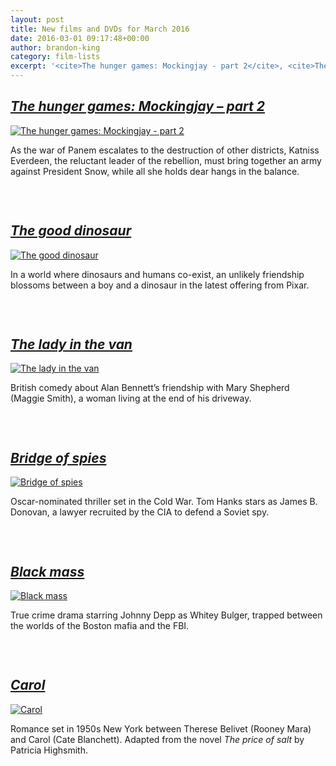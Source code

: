 ```yaml
---
layout: post
title: New films and DVDs for March 2016
date: 2016-03-01 09:17:48+00:00
author: brandon-king
category: film-lists
excerpt: '<cite>The hunger games: Mockingjay - part 2</cite>, <cite>The good dinosaur</cite>, <cite>The lady in the van</cite>, <cite>Bridge of spies</cite>, <cite>Black mass</cite> and <cite>Carol</cite>.'
---
```

## [<cite>The hunger games: Mockingjay &#8211; part 2</cite>](https://suffolk.spydus.co.uk/cgi-bin/spydus.exe/ENQ/OPAC/BIBENQ/5997805?QRY=CTIBIB%3C%20IRN(58713723)&QRYTEXT=The%20hunger%20games%3A%20Mockingjay%20-%20part%202%20%5Bvideorecording%5D)

<div class="row">
  <div class="medium-2 columns">
    <a href="https://suffolk.spydus.co.uk/cgi-bin/spydus.exe/ENQ/OPAC/BIBENQ/5997805?QRY=CTIBIB%3C%20IRN(58713723)&QRYTEXT=The%20hunger%20games%3A%20Mockingjay%20-%20part%202%20%5Bvideorecording%5D" rel="attachment wp-att-54882"><img class="alignnone" src="http://suffolklibraries.co.uk/wp-content/uploads/2016/02/the-hunger-games-mockingjay-part-2.jpg" alt="The hunger games: Mockingjay - part 2" /></a>
  </div>

  <div class="medium-10 columns">
    <p>
      As the war of Panem escalates to the destruction of other districts, Katniss Everdeen, the reluctant leader of the rebellion, must bring together an army against President Snow, while all she holds dear hangs in the balance.
    </p>
  </div>
</div>

&nbsp;

## [<cite>The good dinosaur</cite>](https://suffolk.spydus.co.uk/cgi-bin/spydus.exe/ENQ/OPAC/BIBENQ/5999164?QRY=CTIBIB%3C%20IRN(26250583)&QRYTEXT=The%20good%20dinosaur%20%5Bvideorecording%5D)

<div class="row">
  <div class="medium-2 columns">
    <a href="https://suffolk.spydus.co.uk/cgi-bin/spydus.exe/ENQ/OPAC/BIBENQ/5999164?QRY=CTIBIB%3C%20IRN(26250583)&QRYTEXT=The%20good%20dinosaur%20%5Bvideorecording%5D" rel="attachment wp-att-54881"><img class="alignnone" src="http://suffolklibraries.co.uk/wp-content/uploads/2016/02/the-good-dinosaur.jpg" alt="The good dinosaur" /></a>
  </div>

  <div class="medium-10 columns">
    <p>
      In a world where dinosaurs and humans co-exist, an unlikely friendship blossoms between a boy and a dinosaur in the latest offering from Pixar.
    </p>
  </div>
</div>

&nbsp;

## [<cite>The lady in the van</cite>](https://suffolk.spydus.co.uk/cgi-bin/spydus.exe/ENQ/OPAC/BIBENQ/6018882?QRY=CTIBIB%3C%20IRN(5620236)&QRYTEXT=The%20lady%20in%20the%20van%20%5Bvideorecording%5D)

<div class="row">
  <div class="medium-2 columns">
    <a href="https://suffolk.spydus.co.uk/cgi-bin/spydus.exe/ENQ/OPAC/BIBENQ/6018882?QRY=CTIBIB%3C%20IRN(5620236)&QRYTEXT=The%20lady%20in%20the%20van%20%5Bvideorecording%5D" rel="attachment wp-att-54883"><img class="alignnone" src="http://suffolklibraries.co.uk/wp-content/uploads/2016/02/the-lady-in-the-van.jpg" alt="The lady in the van" /></a>
  </div>

  <div class="medium-10 columns">
    <p>
      British comedy about Alan Bennett&#8217;s friendship with Mary Shepherd (Maggie Smith), a woman living at the end of his driveway.
    </p>
  </div>
</div>

&nbsp;

## [<cite>Bridge of spies</cite>](https://suffolk.spydus.co.uk/cgi-bin/spydus.exe/ENQ/OPAC/BIBENQ/6020114?QRY=CTIBIB%3C%20IRN(58865244)&QRYTEXT=Bridge%20of%20spies%20%5Bvideorecording%5D)

<div class="row">
  <div class="medium-2 columns">
    <a href="https://suffolk.spydus.co.uk/cgi-bin/spydus.exe/ENQ/OPAC/BIBENQ/6020114?QRY=CTIBIB%3C%20IRN(58865244)&QRYTEXT=Bridge%20of%20spies%20%5Bvideorecording%5D" rel="attachment wp-att-54879"><img class="alignnone" src="http://suffolklibraries.co.uk/wp-content/uploads/2016/02/bridge-of-spies.jpg" alt="Bridge of spies" /></a>
  </div>

  <div class="medium-10 columns">
    <p>
      Oscar-nominated thriller set in the Cold War. Tom Hanks stars as James B. Donovan, a lawyer recruited by the CIA to defend a Soviet spy.
    </p>
  </div>
</div>

&nbsp;

## [<cite>Black mass</cite>](https://suffolk.spydus.co.uk/cgi-bin/spydus.exe/ENQ/OPAC/BIBENQ/6022221?QRY=CTIBIB%3C%20IRN(48510623)&QRYTEXT=Black%20mass%20%5Bvideorecording%5D)

<div class="row">
  <div class="medium-2 columns">
    <a href="https://suffolk.spydus.co.uk/cgi-bin/spydus.exe/ENQ/OPAC/BIBENQ/6022221?QRY=CTIBIB%3C%20IRN(48510623)&QRYTEXT=Black%20mass%20%5Bvideorecording%5D" rel="attachment wp-att-54878"><img class="alignnone" src="http://suffolklibraries.co.uk/wp-content/uploads/2016/02/black-mass.jpg" alt="Black mass" /></a>
  </div>

  <div class="medium-10 columns">
    <p>
      True crime drama starring Johnny Depp as Whitey Bulger, trapped between the worlds of the Boston mafia and the FBI.
    </p>
  </div>
</div>

&nbsp;

## [<cite>Carol</cite>](https://suffolk.spydus.co.uk/cgi-bin/spydus.exe/ENQ/OPAC/BIBENQ/6024449?QRY=CTIBIB%3C%20IRN(5606885)&QRYTEXT=Carol%20%5Bvideorecording%5D)

<div class="row">
  <div class="medium-2 columns">
    <a href="https://suffolk.spydus.co.uk/cgi-bin/spydus.exe/ENQ/OPAC/BIBENQ/6024449?QRY=CTIBIB%3C%20IRN(5606885)&QRYTEXT=Carol%20%5Bvideorecording%5D" rel="attachment wp-att-54880"><img class="alignnone" src="http://suffolklibraries.co.uk/wp-content/uploads/2016/02/carol.jpg" alt="Carol" /></a>
  </div>

  <div class="medium-10 columns">
    <p>
      Romance set in 1950s New York between Therese Belivet (Rooney Mara) and Carol (Cate Blanchett). Adapted from the novel <cite>The price of salt</cite> by Patricia Highsmith.
    </p>
  </div>
</div>

&nbsp;
